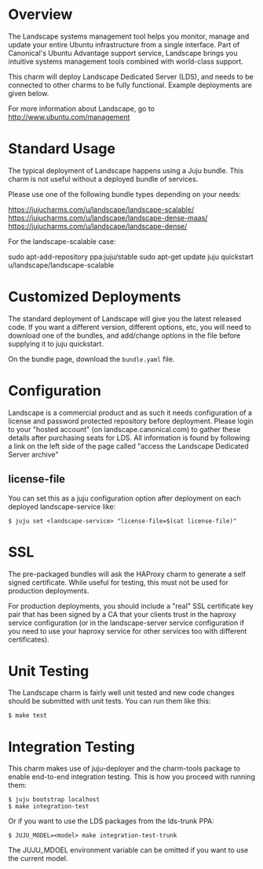 Overview
========

The Landscape systems management tool helps you monitor, manage and update your
entire Ubuntu infrastructure from a single interface. Part of Canonical's
Ubuntu Advantage support service, Landscape brings you intuitive systems
management tools combined with world-class support.

This charm will deploy Landscape Dedicated Server (LDS), and needs to be
connected to other charms to be fully functional. Example deployments are given
below.

For more information about Landscape, go to http://www.ubuntu.com/management

Standard Usage
==============

The typical deployment of Landscape happens using a Juju bundle. This charm is
not useful without a deployed bundle of services.

Please use one of the following bundle types depending on your needs:

  https://jujucharms.com/u/landscape/landscape-scalable/
  https://jujucharms.com/u/landscape/landscape-dense-maas/
  https://jujucharms.com/u/landscape/landscape-dense/

For the landscape-scalable case:

  sudo apt-add-repository ppa:juju/stable
  sudo apt-get update
  juju quickstart u/landscape/landscape-scalable


Customized Deployments
======================

The standard deployment of Landscape will give you the latest released code.
If you want a different version, different options, etc, you will need to
download one of the bundles, and add/change options in the file before
supplying it to juju quickstart.

On the bundle page, download the `bundle.yaml` file.


Configuration
=============

Landscape is a commercial product and as such it needs configuration of a 
license and password protected repository before deployment.  Please login to 
your "hosted account" (on landscape.canonical.com) to gather these details 
after purchasing seats for LDS.  All information is found by following a link 
on the left side of the page called "access the Landscape Dedicated Server 
archive"

license-file
------------

You can set this as a juju configuration option after deployment
on each deployed landscape-service like:

    $ juju set <landscape-service> "license-file=$(cat license-file)"


SSL
===

The pre-packaged bundles will ask the HAProxy charm to generate a self
signed certificate. While useful for testing, this must not be used for
production deployments.

For production deployments, you should include a "real" SSL certificate key
pair that has been signed by a CA that your clients trust in the haproxy service
configuration (or in the landscape-server service configuration if you need to
use your haproxy service for other services too with different certificates).


Unit Testing
============

The Landscape charm is fairly well unit tested and new code changes
should be submitted with unit tests.  You can run them like this:

    $ make test


Integration Testing
===================

This charm makes use of juju-deployer and the charm-tools package to enable
end-to-end integration testing.  This is how you proceed with running
them:

    $ juju bootstrap localhost
    $ make integration-test

Or if you want to use the LDS packages from the lds-trunk PPA:

    $ JUJU_MODEL=<model> make integration-test-trunk

The JUJU_MDOEL environment variable can be omitted if you want to use the
current model.
